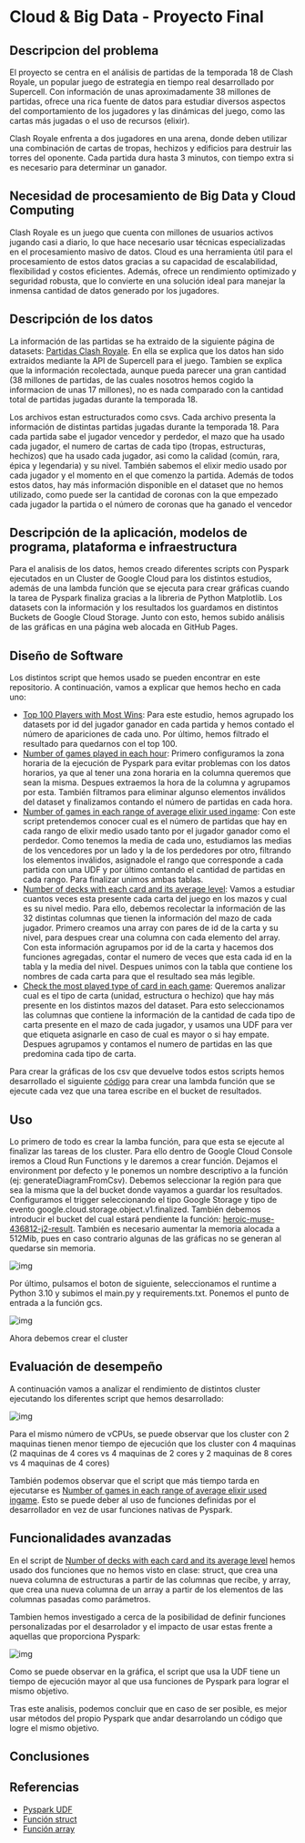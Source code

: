 # Cloud & Big Data - Proyecto Final
## Descripcion del problema
El proyecto se centra en el análisis de partidas de la temporada 18 de Clash Royale, un popular juego de estrategia en tiempo real desarrollado por Supercell. Con información de unas aproximadamente 38 millones de partidas, ofrece una rica fuente de datos para estudiar diversos aspectos del comportamiento de los jugadores y las dinámicas del juego, como las cartas más jugadas o el uso de recursos (elixir).

Clash Royale enfrenta a dos jugadores en una arena, donde deben utilizar una combinación de cartas de tropas, hechizos y edificios para destruir las torres del oponente. Cada partida dura hasta 3 minutos, con tiempo extra si es necesario para determinar un ganador.

## Necesidad de procesamiento de Big Data y Cloud Computing
Clash Royale es un juego que cuenta con millones de usuarios activos jugando casi a diario, lo que hace necesario usar técnicas especializadas en el procesamiento masivo de datos. Cloud es una herramienta útil para el procesamiento de estos datos gracias a su capacidad de escalabilidad, flexibilidad y costos eficientes. Además, ofrece un rendimiento optimizado y seguridad robusta, que lo convierte en una solución ideal para manejar la inmensa cantidad de datos generado por los jugadores.

## Descripción de los datos
La información de las partidas se ha extraido de la siguiente página de datasets: [Partidas Clash Royale](https://www.kaggle.com/datasets/bwandowando/clash-royale-season-18-dec-0320-dataset). En ella se explica que los datos han sido extraidos mediante la API de Supercell para el juego. Tambien se explica que la información recolectada, aunque pueda parecer una gran cantidad (38 millones de partidas, de las cuales nosotros hemos cogido la informacion de unas 17 millones), no es nada comparado con la cantidad total de partidas jugadas durante la temporada 18.

Los archivos estan estructurados como csvs. Cada archivo presenta la información de distintas partidas jugadas durante la temporada 18. Para cada partida sabe el jugador vencedor y perdedor, el mazo que ha usado cada jugador, el numero de cartas de cada tipo (tropas, estructuras, hechizos) que ha usado cada jugador, asi como la calidad (común, rara, épica y legendaria) y su nivel. También sabemos el elixir medio usado por cada jugador y el momento en el que comenzo la partida. Además de todos estos datos, hay más información disponible en el dataset que no hemos utilizado, como puede ser la cantidad de coronas con la que empezado cada jugador la partida o el número de coronas que ha ganado el vencedor

## Descripción de la aplicación, modelos de programa, plataforma e infraestructura
Para el analisis de los datos, hemos creado diferentes scripts con Pyspark ejecutados en un Cluster de Google Cloud para los distintos estudios, además de una lambda función que se ejecuta para crear gráficas cuando la tarea de Pyspark finaliza gracias a la libreria de Python Matplotlib. Los datasets con la información y los resultados los guardamos en distintos Buckets de Google Cloud Storage. Junto con esto, hemos subido análisis de las gráficas en una página web alocada en GitHub Pages.

## Diseño de Software
Los distintos script que hemos usado se pueden encontrar en este repositorio. A continuación, vamos a explicar que hemos hecho en cada uno:

- [Top 100 Players with Most Wins](https://github.com/daniperezg9/Cloud-and-Big-Data/blob/main/Code/clash-royale-top100withMostWins.py): Para este estudio, hemos agrupado los datasets por id del jugador ganador en cada partida y hemos contado el número de apariciones de cada uno. Por último, hemos filtrado el resultado para quedarnos con el top 100.
- [Number of games played in each hour](https://github.com/daniperezg9/Cloud-and-Big-Data/blob/main/Code/clash-royale-numGamesInEveryHour.py): Primero configuramos la zona horaria de la ejecución de Pyspark para evitar problemas con los datos horarios, ya que al tener una zona horaria en la columna queremos que sean la misma. Despues extraemos la hora de la columna y agrupamos por esta. También filtramos para eliminar algunso elementos inválidos del dataset y finalizamos contando el número de partidas en cada hora.
- [Number of games in each range of average elixir used ingame](https://github.com/daniperezg9/Cloud-and-Big-Data/blob/main/Code/clash-royale-numGamesInEachRangesOfAverageExilir.py): Con este script pretendemos conocer cual es el número de partidas que hay en cada rango de elixir medio usado tanto por el jugador ganador como el perdedor. Como tenemos la media de cada uno, estudiamos las medias de los vencedores por un lado y la de los perdedores por otro, filtrando los elementos inválidos, asignadole el rango que corresponde a cada partida con una UDF y por último contando el cantidad de partidas en cada rango. Para finalizar unimos ambas tablas.
- [Number of decks with each card and its average level](https://github.com/daniperezg9/Cloud-and-Big-Data/blob/main/Code/clash-royale-numDecksWithEachCardAndAverageLevel.py): Vamos a estudiar cuantos veces esta presente cada carta del juego en los mazos y cual es su nivel medio. Para ello, debemos recolectar la información de las 32 distintas columnas que tienen la información del mazo de cada jugador. Primero creamos una array con pares de id de la carta y su nivel, para despues crear una columna con cada elemento del array. Con esta información agrupamos por id de la carta y hacemos dos funciones agregadas, contar el numero de veces que esta cada id en la tabla y la media del nivel. Despues unimos con la tabla que contiene los nombres de cada carta para que el resultado sea más legible.
- [Check the most played type of card in each game](https://github.com/daniperezg9/Cloud-and-Big-Data/blob/main/Code/clash-royale-checkMostPlayedTypeOfCardInEachGame.py): Queremos analizar cual es el tipo de carta (unidad, estructura o hechizo) que hay más presente en los distintos mazos del dataset. Para esto seleccionamos las columnas que contiene la información de la cantidad de cada tipo de carta presente en el mazo de cada jugador, y usamos una UDF para ver que etiqueta asignarle en caso de cual es mayor o si hay empate. Despues agrupamos y contamos el numero de partidas en las que predomina cada tipo de carta. 

Para crear la gráficas de los csv que devuelve todos estos scripts hemos desarrollado el siguiente [código](https://github.com/daniperezg9/Cloud-and-Big-Data/blob/main/Code/function/main.py) para crear una lambda función que se ejecute cada vez que una tarea escribe en el bucket de resultados.

## Uso
Lo primero de todo es crear la lamba función, para que esta se ejecute al finalizar las tareas de los cluster. Para ello dentro de Google Cloud Console iremos a Cloud Run Functions y le daremos a crear función. Dejamos el environment por defecto y le ponemos un nombre descriptivo a la función (ej: generateDiagramFromCsv). Debemos seleccionar la región para que sea la misma que la del bucket donde vayamos a guardar los resultados. Configuramos el trigger seleccionando el tipo Google Storage y tipo de evento google.cloud.storage.object.v1.finalized. También debemos introducir el bucket del cual estará pendiente la función: [heroic-muse-436812-j2-result](https://console.cloud.google.com/storage/browser/heroic-muse-436812-j2-result). También es necesario aumentar la memoria alocada a 512Mib, pues en caso contrario algunas de las gráficas no se generan al quedarse sin memoria. 

![img](https://github.com/daniperezg9/Cloud-and-Big-Data/blob/main/imgs/lambda_1.png)

Por último, pulsamos el boton de siguiente, seleccionamos el runtime a Python 3.10 y subimos el main.py y requirements.txt. Ponemos el punto de entrada a la función gcs.

![img](https://github.com/daniperezg9/Cloud-and-Big-Data/blob/main/imgs/lambda_2.png)

Ahora debemos crear el cluster

## Evaluación de desempeño
A continuación vamos a analizar el rendimiento de distintos cluster ejecutando los diferentes script que hemos desarrollado:

![img](https://github.com/daniperezg9/Cloud-and-Big-Data/blob/main/imgs/compareCluster.png)

Para el mismo número de vCPUs, se puede observar que los cluster con 2 maquinas tienen menor tiempo de ejecución que los cluster con 4 maquinas (2 maquinas de 4 cores vs 4 maquinas de 2 cores y 2 maquinas de 8 cores vs 4 maquinas de 4 cores)

También podemos observar que el script que más tiempo tarda en ejecutarse es [Number of games in each range of average elixir used ingame](https://github.com/daniperezg9/Cloud-and-Big-Data/blob/main/Code/clash-royale-numGamesInEachRangesOfAverageExilir.py). Esto se puede deber al uso de funciones definidas por el desarrollador en vez de usar funciones nativas de Pyspark.

## Funcionalidades avanzadas
En el script de [Number of decks with each card and its average level](https://github.com/daniperezg9/Cloud-and-Big-Data/blob/main/Code/clash-royale-numDecksWithEachCardAndAverageLevel.py) hemos usado dos funciones que no hemos visto en clase: struct, que crea una nueva columna de estructuras a partir de las columnas que recibe, y array, que crea una nueva columna de un array a partir de los elementos de las columnas pasadas como parámetros.

Tambien hemos investigado a cerca de la posibilidad de definir funciones personalizadas por el desarrolador y el impacto de usar estas frente a aquellas que proporciona Pyspark:

![img](https://github.com/daniperezg9/Cloud-and-Big-Data/blob/main/imgs/analyzeUDF.png)

Como se puede observar en la gráfica, el script que usa la UDF tiene un tiempo de ejecución mayor al que usa funciones de Pyspark para lograr el mismo objetivo.

Tras este analisis, podemos concluir que en caso de ser posible, es mejor usar métodos del propio Pyspark que andar desarrolando un código que logre el mismo objetivo.
## Conclusiones
## Referencias
- [Pyspark UDF](https://sparkbyexamples.com/pyspark/pyspark-udf-user-defined-function/)
- [Función struct](https://spark.apache.org/docs/latest/api/python/reference/pyspark.sql/api/pyspark.sql.functions.struct.html)
- [Función array](https://spark.apache.org/docs/latest/api/python/reference/pyspark.sql/api/pyspark.sql.functions.array.html)
